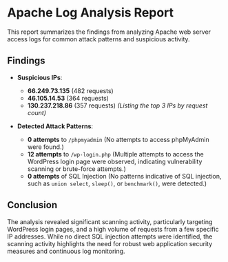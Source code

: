 # Apache Log Analysis Report

This report summarizes the findings from analyzing Apache web server access logs for common attack patterns and suspicious activity.

## Findings
- **Suspicious IPs**:
  - **66.249.73.135** (482 requests)
  - **46.105.14.53** (364 requests)
  - **130.237.218.86** (357 requests)
  *(Listing the top 3 IPs by request count)*

- **Detected Attack Patterns**:
  - **0 attempts** to `/phpmyadmin` (No attempts to access phpMyAdmin were found.)
  - **12 attempts** to `/wp-login.php` (Multiple attempts to access the WordPress login page were observed, indicating vulnerability scanning or brute-force attempts.)
  - **0 attempts** of SQL Injection (No patterns indicative of SQL injection, such as `union select`, `sleep()`, or `benchmark()`, were detected.)

## Conclusion
The analysis revealed significant scanning activity, particularly targeting WordPress login pages, and a high volume of requests from a few specific IP addresses. While no direct SQL injection attempts were identified, the scanning activity highlights the need for robust web application security measures and continuous log monitoring.
